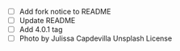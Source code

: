 - [ ] Add fork notice to README
- [ ] Update README
- [ ] Add 4.0.1 tag
- [ ] Photo by Julissa Capdevilla Unsplash License
